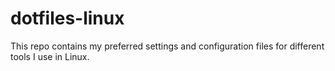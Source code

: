 # dotfiles-linux
This repo contains my preferred settings and configuration files for different tools I use in Linux.
